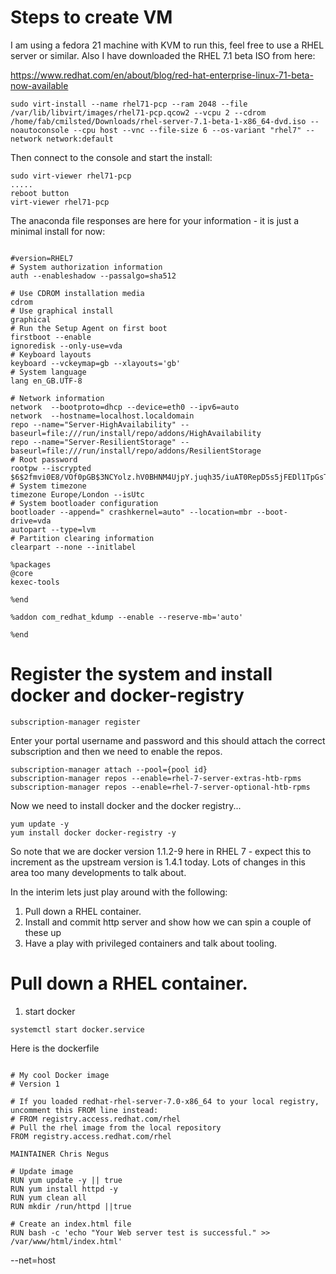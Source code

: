 # Steps to create VM

I am using a fedora 21 machine with KVM to run this, feel free to use a RHEL server or similar.
Also I have downloaded the RHEL 7.1 beta ISO from here:

https://www.redhat.com/en/about/blog/red-hat-enterprise-linux-71-beta-now-available

```
sudo virt-install --name rhel71-pcp --ram 2048 --file /var/lib/libvirt/images/rhel71-pcp.qcow2 --vcpu 2 --cdrom /home/fab/cmilsted/Downloads/rhel-server-7.1-beta-1-x86_64-dvd.iso --noautoconsole --cpu host --vnc --file-size 6 --os-variant "rhel7" --network network:default
```
Then connect to the console and start the install:

```
sudo virt-viewer rhel71-pcp
.....
reboot button
virt-viewer rhel71-pcp

```
The anaconda file responses are here for your information - it is just a minimal install for now:

```

#version=RHEL7
# System authorization information
auth --enableshadow --passalgo=sha512

# Use CDROM installation media
cdrom
# Use graphical install
graphical
# Run the Setup Agent on first boot
firstboot --enable
ignoredisk --only-use=vda
# Keyboard layouts
keyboard --vckeymap=gb --xlayouts='gb'
# System language
lang en_GB.UTF-8

# Network information
network  --bootproto=dhcp --device=eth0 --ipv6=auto
network  --hostname=localhost.localdomain
repo --name="Server-HighAvailability" --baseurl=file:///run/install/repo/addons/HighAvailability
repo --name="Server-ResilientStorage" --baseurl=file:///run/install/repo/addons/ResilientStorage
# Root password
rootpw --iscrypted $6$2fmvi0E8/VOf0pGB$3NCYolz.hV0BHNM4UjpY.juqh35/iuAT0RepD5s5jFEDl1TpGsTZULBVTryXQJxynSiGqt7yD1QL3M2bGB6au0
# System timezone
timezone Europe/London --isUtc
# System bootloader configuration
bootloader --append=" crashkernel=auto" --location=mbr --boot-drive=vda
autopart --type=lvm
# Partition clearing information
clearpart --none --initlabel 

%packages
@core
kexec-tools

%end

%addon com_redhat_kdump --enable --reserve-mb='auto'

%end
```

# Register the system and install docker and docker-registry

```
subscription-manager register
```

Enter your portal username and password and this should attach the correct subscription and then we need to enable the repos.

``` 
subscription-manager attach --pool={pool id}
subscription-manager repos --enable=rhel-7-server-extras-htb-rpms
subscription-manager repos --enable=rhel-7-server-optional-htb-rpms
```
Now we need to install docker and the docker registry...

```
yum update -y
yum install docker docker-registry -y

```

So note that we are docker version 1.1.2-9 here in RHEL 7 - expect this to increment as the upstream version is 1.4.1 today. Lots of changes in this area too many developments to talk about.

In the interim lets just play around with the following:

1. Pull down a RHEL container.
2. Install and commit http server and show how we can spin a couple of these up
3. Have a play with privileged containers and talk about tooling.

# Pull down a RHEL container.

1. start docker
```
systemctl start docker.service
```


Here is the dockerfile

```

# My cool Docker image
# Version 1

# If you loaded redhat-rhel-server-7.0-x86_64 to your local registry, uncomment this FROM line instead:
# FROM registry.access.redhat.com/rhel 
# Pull the rhel image from the local repository
FROM registry.access.redhat.com/rhel 

MAINTAINER Chris Negus 

# Update image
RUN yum update -y || true
RUN yum install httpd -y
RUN yum clean all
RUN mkdir /run/httpd ||true

# Create an index.html file
RUN bash -c 'echo "Your Web server test is successful." >> /var/www/html/index.html' 

```




--net=host

